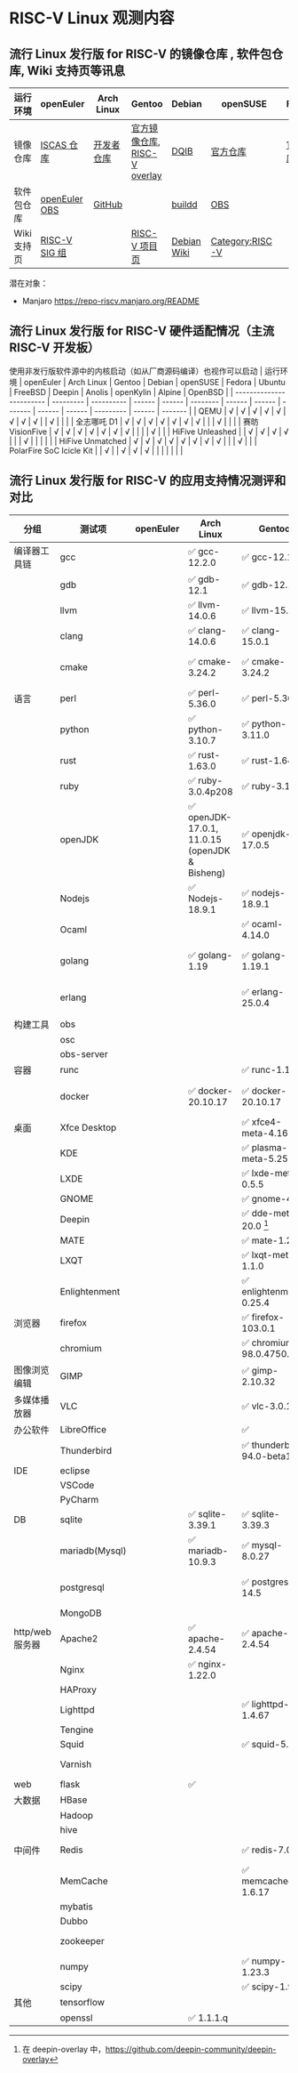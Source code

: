 # RISC-V Linux 观测内容

## 流行 Linux 发行版 for RISC-V 的镜像仓库 , 软件包仓库, Wiki 支持页等讯息

| 运行环境 | openEuler               | Arch Linux           | Gentoo | Debian | openSUSE | Fedora             | Ubuntu | FreeBSD             | Deepin | Anolis | openKylin   | Alpine | OpenBSD |
|-| ----------------------- | -------------------- | ------ | ------ | -------- | ------------------ | ------ | ------------------- | ------ | ------ | ----------- | ------ | ------- |
| 镜像仓库 | [ISCAS 仓库][oeRepo] | [开发者仓库][archrv] | [官方镜像仓库][gentoo-mirror], [RISC-V overlay][riscv-overlay] | [DQIB][debImage] | [官方仓库][suseImage] | [官方仓库][fedora] | [Server 22.04.1][ubuntuImage], 另见 Wiki 页 | [官方仓库][freebsdImage] |        | [官方仓库][OpenAnolis Image]       | [兰州大学镜像][openkylinlzuImage] <br /> [网易镜像][openkylin163Image] | [官方仓库][alpineImage] |
| 软件包仓库 | [openEuler OBS][oeOBS] | [GitHub][archrvpkg] |  | [buildd][debBuildD] | [OBS][suseOBS] |  |  |||[OpenAnolis 增补][OpenAnolis]|[官方仓库][openkylin]| [官方软件包][alpineAPK]|
| Wiki 支持页 | [RISC-V SIG 组][oerv] |  | [RISC-V 项目页][gentoo-riscv-proj] | [Debian Wiki][DebWiki] | [Category:RISC-V][susewiki] |  | [Wiki 页][UbuntuWiki] | [Wiki页][freebsdwiki] |  | [OpenAnolis RISC-V SIG 组][OpenAnolis SIG] | | |

潜在对象：

- Manjaro <https://repo-riscv.manjaro.org/README>

[oerepo]: https://mirror.iscas.ac.cn/openeuler-sig-riscv/openEuler-RISC-V/
[archrv]: https://archriscv.felixc.at/
[gentoo-mirror]: https://github.com/gentoo-mirror/gentoo
[riscv-overlay]: https://github.com/gentoo/riscv
[archrvpkg]: https://github.com/felixonmars/archriscv-packages
[suseimage]: https://download.opensuse.org/ports/riscv/tumbleweed/images/
[fedora]: https://fedorapeople.org/groups/risc-v/disk-images/
[ubuntuimage]: https://cdimage.ubuntu.com/releases/22.04.1/release/
[debimage]: https://gitlab.com/api/v4/projects/giomasce%2Fdqib/jobs/artifacts/master/download?job=convert_riscv64-virt
[alpineimage]: https://dl-cdn.alpinelinux.org/alpine/edge/releases/riscv64/
[freebsdimage]: https://download.freebsd.org/ftp/snapshots/VM-IMAGES/14.0-CURRENT/riscv64/Latest/
[freebsdwiki]: https://wiki.freebsd.org/riscv
[openkylin]: http://archive.build.openkylin.top/openkylin
[openkylinlzuimage]: https://mirror.lzu.edu.cn/openkylin-cdimage/
[openkylin163image]: https://mirrors.163.com/openkylin-cd/
[oeobs]: https://build.openeuler.org/project/show/openEuler:Mainline:RISC-V
[debbuildd]: https://buildd.debian.org/status/architecture.php?suite=unstable&a=riscv64&priority=
[suseobs]: https://build.opensuse.org/project/show/openSUSE:Factory:RISCV
[alpineapk]: https://pkgs.alpinelinux.org/packages?arch=riscv64
[oerv]: https://gitee.com/openEuler/RISC-V
[gentoo-riscv-proj]: https://wiki.gentoo.org/wiki/Project:RISC-V
[suseWiki]: https://en.opensuse.org/Category:RISC-V
[DebWiki]: https://wiki.debian.org/RISC-V
[UbuntuWiki]: https://wiki.ubuntu.com/RISC-V
[OpenAnolis]: http://build.openanolis.cn/kojifiles/repos/anolis-riscv64-repo-external
[OpenAnolis Image]: http://build.openanolis.cn/kojifiles/rsync/alt/
[OpenAnolis SIG]: https://openanolis.cn/sig/RISC-V

## 流行 Linux 发行版 for RISC-V 硬件适配情况（主流 RISC-V 开发板）

使用非发行版软件源中的内核启动（如从厂商源码编译）也视作可以启动
| 运行环境                 | openEuler | Arch Linux | Gentoo | Debian | openSUSE | Fedora | Ubuntu | FreeBSD | Deepin | Anolis | openKylin | Alpine | OpenBSD |
| ------------------------ | --------- | ---------- | ------ | ------ | -------- | ------ | ------ | ------- | ------ | ------ | --------- | ------ | ------- |
| QEMU                     | √         | √          | √      | √      | √        | √      | √      | √       |        | √      |           |        |
| 全志哪吒 D1              | √         | √          | √      | √      | √        | √      | √      |         |        | √      |           |        |
| 赛昉 VisionFive          | √         | √          | √      | √      | √        | √      | √      |         |        |        | √         |        |
| HiFive Unleashed         |           | √          | √      | √      | √        |        |        | √       |        |        |           |        |
| HiFive Unmatched         | √         | √          | √      | √      | √        | √      | √      | √       |        |        | √         |        |
| PolarFire SoC Icicle Kit |           | √          |        | √      | √        | √      |        |         |        |        |           |        |


## 流行 Linux 发行版 for RISC-V 的应用支持情况测评和对比

| 分组            | 测试项        | openEuler | Arch Linux | Gentoo | Debian | openSUSE | Fedora | Ubuntu | FreeBSD | Deepin | Anolis | openKylin | Alpine | OpenBSD |
| --------------- | ------------- | --------- | ---------- | ------ | ------ | -------- | -------------- | ------ | ------- | ------ | ------ | --------- | ------ | ------- |
| 编译器工具链    | gcc           |           | ✅ gcc-12.2.0 | ✅ gcc-12.1.1 | ✅ gcc-12.2.0 | ✅ gcc-12.2.1 | ✅ gcc-12.1.1  |        | ✅gcc-9.3.0 |        | ✅ gcc-12.0.1 | ✅ gcc-10 | ✅ gcc-12.1.1  ||
|                 | gdb           |           | ✅ gdb-12.1 | ✅ gdb-12.1 | ✅ gdb-12.1 | ✅ gdb-12.1 | ✅ gdb-12.1  |        | ✅ gdb-11.1 |        | ✅ gdb-11.2 | ✅ gdb-9.1 |✅ gdb-12.1 ||
|                 | llvm          |           | ✅ llvm-14.0.6 | ✅ llvm-15.0.1 | ✅ llvm-14.0.6 | ✅ llvm-14.0.6 | ✅ llvm-14.0.5 |        | ✅ llvm-9.0.1 |        | ✅ llvm-13.0.1 | ✅ llvm-10.0.0 | ✅ llvm-14.0.6   ||
|                 | clang         |           | ✅ clang-14.0.6 | ✅ clang-15.0.1 |  ✅ clang-14.0.6 | ✅ clang-14.0.6 | ✅ clang-14.0.5 |        | ✅ clang-14.0.5 |        |        | ✅ clang-10.0.0 | ✅ clang-14.0.6 ||
|                 | cmake         |           | ✅ cmake-3.24.2 | ✅ cmake-3.24.2 | ✅ cmake-3.24.2 | ✅ cmake-3.24.2 | ✅ cmake-3.24.1   |        | ✅ cmake-3.21.4 |        | ✅ cmake-3.22.2 | ✅ cmake-3.16.3 | ✅ cmake-3.24.2 ||
| 语言            | perl          |           | ✅ perl-5.36.0 | ✅ perl-5.36.0 | ✅ perl-5.34.0 | ✅ perl-5.36.0  |                 |        | ✅ perl-5.32.1 |        | ⚠️ perl-5.34.0 | ✅ perl-5.30.0 | ✅ perl-5.36.0 ||
|                 | python        |           | ✅ python-3.10.7 | ✅ python-3.11.0 | ✅ python-3.10.6 | ✅ python-3.10.7 | ✅ python-3.9.7 |        | ✅python-3.8.12 |        | ✅	python-3.10.2       | ✅ python-3.8 | ✅ python-3.10.7 ||
|                 | rust          |           | ✅ rust-1.63.0 | ✅ rust-1.64.0 | ✅ rust-1.61 | ✅ rust-1.63.0 | ✅ rust-1.63.0  |        | ⚠️ |        | ✅ rust-1.58.1       | ✅ rust-1.59.0 |         ||
|                 | ruby          |           | ✅ ruby-3.0.4p208 | ✅ ruby-3.1.2 | ✅ ruby-1:3.0 | ✅ ruby-3.1 |                 |        | ✅ ruby-2.7.4 |        |        |           | ✅ ruby-3.1.2  ||
|                 | openJDK       |           | ✅ openJDK-17.0.1, 11.0.15 (openJDK & Bisheng) | ✅ openjdk-17.0.5 | ✅ openjdk-19 | ✅ openjdk-1.8/11/17/18 | ✅ openjdk-11 |        | ⚠️ |        | ✅ openjdk-11 (bisheng & dragonwell & OpenJDK) | ✅ openjdk-8 |         ||
|                 | Nodejs        |           | ✅ Nodejs-18.9.1 | ✅ nodejs-18.9.1 | ✅ nodejs-18.7.0 | ✅ nodejs-18.9.0 | ⚠️             |        | ⚠️ |        | ✅ nodejs-v16.15.1 | ✅ nodejs-12.22.9 | ✅ nodejs-16.17.0   ||
|                 | Ocaml         |           |  | ✅ ocaml-4.14.0 | ✅ ocaml-4.13.1 | ✅ ocaml-4.14.0 |                |        |         |        | ✅ ocaml-4.12.0-3       |           |        ||
|                 | golang        |           | ✅ golang-1.19 |  ✅ golang-1.19.1 | ✅ golang-1.19 | ✅ golang-1.19 | ✅ golang-1.19 |        | ⚠️ |        | ✅ golang-1.18.3       |           |        ||
|                 | erlang        |           |            | ✅ erlang-25.0.4 | ✅ erlang-1:24.3.4.5 | ✅ erlang-25.0.4 |        |        |         |        |        |           | ✅ erlang-25.0.3 ||
| 构建工具        | obs           |           |            |        |        |          |        |        |         |        |        |           |        ||
|                 | osc           |           |            |        |        |          |        |        |         |        |        |           |        ||
|                 | obs-server    |           |            |        |        |          |        |        |         |        |        |           |        ||
| 容器            | runc          |           |            | ✅ runc-1.1.3 | ✅ runc-1.1.4    |          |        |        |         |        |        |           |        ||
|                 | docker        |           | ✅ docker-20.10.17 | ✅ docker-20.10.17 | ✅ docker-20.10.17  | ✅ docker-20.10.17 |        |        |  |        |        | ✅ docker.io-19.03.8 | ✅ docker-20.10.18  ||
| 桌面            | Xfce Desktop  |           |            | ✅ xfce4-meta-4.16 | ✅ xfce4-4.16 |  |        |        |         |        |        |           |        ||
|                 | KDE           |           |            | ✅ plasma-meta-5.25.5 | ✅ plasma-desktop-5.25.5 |  |        |        |         |        |        |           |        ||
|                 | LXDE          |           |            | ✅ lxde-meta-0.5.5 | ✅ lxdm-0.5.3 |  |        |        |         |        |        |           |        ||
|                 | GNOME         |           |            | ✅ gnome-40.0 | ✅ gnome-1:42 |  |        |        |         |        |        |           |        ||
|                 | Deepin        |           |            | ✅ dde-meta-20.0 [^1] |        | ] |        |        |         |        |        |           |        ||
|                 | MATE          |           |            | ✅ mate-1.24 |        |  |        |        |         |        |        |           |        ||
|                 | LXQT          |           |            | ✅ lxqt-meta-1.1.0 | ✅ lxqt-meta-30 |  |        |        |         |        |        |           |        ||
|                 | Enlightenment |           |            | ✅ enlightenment-0.25.4 | ✅ enlightenment-0.25.4  |  |        |        |         |        |        |           |        ||
| 浏览器          | firefox       |           |            | ✅ firefox-103.0.1 | ⚠️ |  |        |        | ⚠️ |        |  ✅      |           |        ||
|                 | chromium      |           |            | ✅ chromium-98.0.4750.0 | ⚠️ |  |        |        | ✅ |        |  ✅      |           |        ||
| 图像浏览编辑    | GIMP          |           |            | ✅ gimp-2.10.32 | ✅ gimp-2.10.32   |  |        |        |         |        |        |           |        ||
| 多媒体播放器    | VLC           |           |            | ✅ vlc-3.0.17 | ✅ vlc-3.0.17.4  ||        |        |         |        |        |           |        ||
| 办公软件        | LibreOffice   |           |            | ✅ | ⚠️      |          |        |        | ⚠️ |        | ✅       |           |        ||
|                 | Thunderbird   |           |            | ✅ thunderbird-94.0-beta1 | ⚠️      |  |        |        |         |        |        |           |        ||
| IDE             | eclipse       |           |            |        |        |          |        |        |         |        |        |           |        ||
|                 | VSCode        |           |            |        |        |          |        |        |         |        |        |           |        ||
|                 | PyCharm       |           |            |        |        |          |        |        |         |        |        |           |        ||
| DB              | sqlite        |           | ✅ sqlite-3.39.1 | ✅ sqlite-3.39.3 | ✅ sqlite-2.8.17 | ✅ sqlite-3.39.3 |        |        |         |        |  ✅      | ✅ sqlite-3.31.1 |        ||
|                 | mariadb(Mysql) |           | ✅ mariadb-10.9.3 | ✅ mysql-8.0.27 | ✅ mariadb-1:10.6.8 | ⚠️ |        |        |         |        |        | ✅ mysql-8.0 |        ||
|                 | postgresql    |           |            | ✅ postgresql-14.5 | ✅ postgresql-243 | ✅ postgresql-14.5 |        |        |         |        |        | ✅ postgresql-12.2 |        ||
|                 | MongoDB       |           |            |        | ⚠️ | ⚠️ |        |        |         |        |        |           |        ||
| http/web 服务器 | Apache2       |           | ✅ apache-2.4.54 | ✅ apache-2.4.54 | ✅ apache-2.4.54 | ✅ apache-22.4.54 |        |        |         |        |        |           |        ||
|                 | Nginx         |           | ✅ nginx-1.22.0 |        | ✅ nginx-1.22.0 | ✅ nginx-1.23.1 | ✅ nginx-1.23.1 |        |         |        |        |           |        ||
|                 | HAProxy       |           |            |        |        |          |        |        |         |        |        |           |        ||
|                 | Lighttpd      |           |            | ✅ lighttpd-1.4.67 | ✅ lighttpd-1.4.67 | ✅ lighttpd-1.4.66 |        |        |         |        |        |           |        ||
|                 | Tengine       |           |            |        | ⚠️ |          |        |        |         |        |        |           |        ||
|                 | Squid         |           |            | ✅ squid-5.4.1 | ✅ squid-5.6 | ✅ squid-5.7 |        |        |         |        |        |           |        ||
|                 | Varnish       |           |            |        | ✅ varnish-7.1.1 |          |        |        |         |        |        |           |        ||
| web             | flask         |           | ✅ |        |        |          |        |        |         |        |        |           |        ||
| 大数据          | HBase         |           |            |        |        |          |        |        |         |        |        |           |        ||
|                 | Hadoop        |           |            |        |        |          |        |        |         |        |        |           |        ||
|                 | hive          |           |            |        |        |          |        |        |         |        |        |           |        ||
| 中间件          | Redis         |           |            | ✅ redis-7.0.5 | ✅ redis-7.0.5 | ✅ redis-7.0.5 |        |        |         |        |        |           |        ||
|                 | MemCache      |           |            | ✅ memcached-1.6.17 | ✅ libmemcached-1.0.18 |  |        |        |         |        |        |           |        ||
|                 | mybatis       |           |            |        |        |          |        |        |         |        |        |           |        ||
|                 | Dubbo         |           |            |        |        |          |        |        |         |        |        |           |        ||
|                 | zookeeper     |           |            |        | ✅ zookeeper-3.8.0 |          |        |        |         |        |        |           |        ||
|                 | numpy         |           |            | ✅ numpy-1.23.3 | ✅ numpy-1:1.21.5 |  |        |        |         |        |        |           |        ||
|                 | scipy         |           |            | ✅ scipy-1.9.1 | ✅ scipy-1.8.1 |   |        |        |         |        |        |           |        ||
| 其他        | tensorflow    |           |            |        |        |          |        |        |         |        |        |           |        ||
|                 | openssl       |           | ✅ 1.1.1.q                             |        | ✅ 3.0.5       |          |                 |        |         |        |                                                |                      |        |
[^1]: 在 deepin-overlay 中，https://github.com/deepin-community/deepin-overlay
